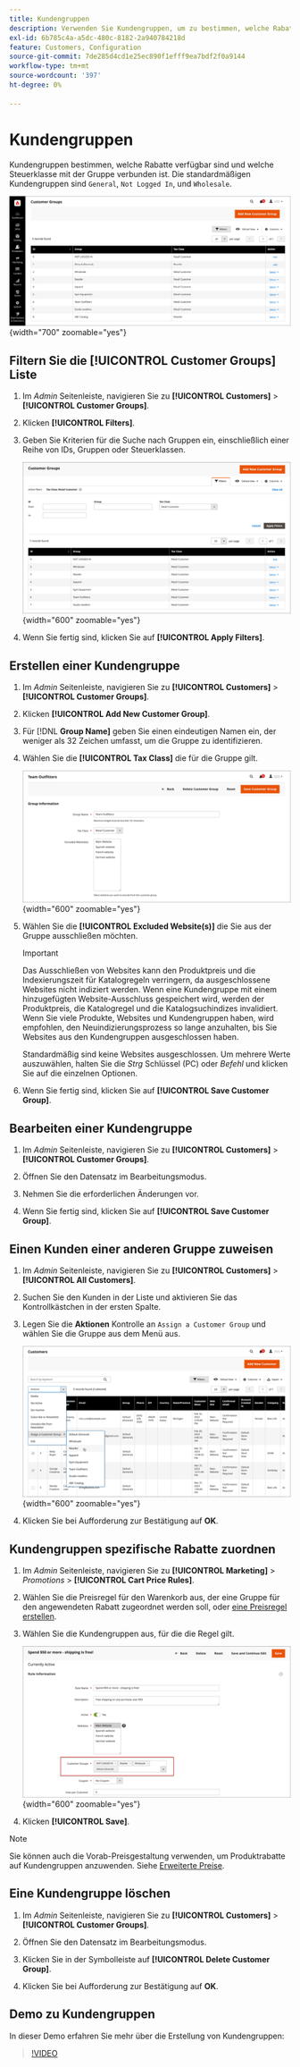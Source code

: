 ```yaml
---
title: Kundengruppen
description: Verwenden Sie Kundengruppen, um zu bestimmen, welche Rabatte für Kunden verfügbar sind, die einer Gruppe zugewiesen sind, und die mit der Gruppe verbundene Steuerklasse.
exl-id: 6b785c4a-a5dc-480c-8182-2a940784218d
feature: Customers, Configuration
source-git-commit: 7de285d4cd1e25ec890f1efff9ea7bdf2f0a9144
workflow-type: tm+mt
source-wordcount: '397'
ht-degree: 0%

---
```


# Kundengruppen

Kundengruppen bestimmen, welche Rabatte verfügbar sind und welche Steuerklasse mit der Gruppe verbunden ist. Die standardmäßigen Kundengruppen sind `General`, `Not Logged In`, und `Wholesale`.

![Kundengruppen](assets/customer-groups.png){width="700" zoomable="yes"}

## Filtern Sie die [!UICONTROL Customer Groups] Liste

1. Im _Admin_ Seitenleiste, navigieren Sie zu **[!UICONTROL Customers]** > **[!UICONTROL Customer Groups]**.

1. Klicken **[!UICONTROL Filters]**.

1. Geben Sie Kriterien für die Suche nach Gruppen ein, einschließlich einer Reihe von IDs, Gruppen oder Steuerklassen.

   ![Filteroptionen](assets/groups-filters.png){width="600" zoomable="yes"}

1. Wenn Sie fertig sind, klicken Sie auf **[!UICONTROL Apply Filters]**.

## Erstellen einer Kundengruppe

1. Im _Admin_ Seitenleiste, navigieren Sie zu **[!UICONTROL Customers]** > **[!UICONTROL Customer Groups]**.

1. Klicken **[!UICONTROL Add New Customer Group]**.

1. Für [!DNL **Group Name]** geben Sie einen eindeutigen Namen ein, der weniger als 32 Zeichen umfasst, um die Gruppe zu identifizieren.

1. Wählen Sie die **[!UICONTROL Tax Class]** die für die Gruppe gilt.

   ![Gruppeninformationen](assets/group-information.png){width="600" zoomable="yes"}

1. Wählen Sie die **[!UICONTROL Excluded Website(s)]** die Sie aus der Gruppe ausschließen möchten.

   >[!IMPORTANT]
   >
   >Das Ausschließen von Websites kann den Produktpreis und die Indexierungszeit für Katalogregeln verringern, da ausgeschlossene Websites nicht indiziert werden. Wenn eine Kundengruppe mit einem hinzugefügten Website-Ausschluss gespeichert wird, werden der Produktpreis, die Katalogregel und die Katalogsuchindizes invalidiert. Wenn Sie viele Produkte, Websites und Kundengruppen haben, wird empfohlen, den Neuindizierungsprozess so lange anzuhalten, bis Sie Websites aus den Kundengruppen ausgeschlossen haben.

   Standardmäßig sind keine Websites ausgeschlossen. Um mehrere Werte auszuwählen, halten Sie die _Strg_ Schlüssel (PC) oder _Befehl_ und klicken Sie auf die einzelnen Optionen.

1. Wenn Sie fertig sind, klicken Sie auf **[!UICONTROL Save Customer Group]**.

## Bearbeiten einer Kundengruppe

1. Im _Admin_ Seitenleiste, navigieren Sie zu **[!UICONTROL Customers]** > **[!UICONTROL Customer Groups]**.

1. Öffnen Sie den Datensatz im Bearbeitungsmodus.

1. Nehmen Sie die erforderlichen Änderungen vor.

1. Wenn Sie fertig sind, klicken Sie auf **[!UICONTROL Save Customer Group]**.

## Einen Kunden einer anderen Gruppe zuweisen

1. Im _Admin_ Seitenleiste, navigieren Sie zu **[!UICONTROL Customers]** > **[!UICONTROL All Customers]**.

1. Suchen Sie den Kunden in der Liste und aktivieren Sie das Kontrollkästchen in der ersten Spalte.

1. Legen Sie die **Aktionen** Kontrolle an `Assign a Customer Group` und wählen Sie die Gruppe aus dem Menü aus.

   ![Zuweisen einer Kundengruppe](assets/group-assign.png){width="600" zoomable="yes"}

1. Klicken Sie bei Aufforderung zur Bestätigung auf **OK**.

## Kundengruppen spezifische Rabatte zuordnen

1. Im _Admin_ Seitenleiste, navigieren Sie zu **[!UICONTROL Marketing]** > _Promotions_ > **[!UICONTROL Cart Price Rules]**.

1. Wählen Sie die Preisregel für den Warenkorb aus, der eine Gruppe für den angewendeten Rabatt zugeordnet werden soll, oder [eine Preisregel erstellen](../merchandising-promotions/price-rules-catalog.md).

1. Wählen Sie die Kundengruppen aus, für die die Regel gilt.

   ![Kundengruppe zu bestimmten Rabatten](assets/group-discount.png){width="600" zoomable="yes"}

1. Klicken **[!UICONTROL Save]**.

>[!NOTE]
>
> Sie können auch die Vorab-Preisgestaltung verwenden, um Produktrabatte auf Kundengruppen anzuwenden. Siehe [Erweiterte Preise](../catalog/product-price-group.md).

## Eine Kundengruppe löschen

1. Im _Admin_ Seitenleiste, navigieren Sie zu **[!UICONTROL Customers]** > **[!UICONTROL Customer Groups]**.

1. Öffnen Sie den Datensatz im Bearbeitungsmodus.

1. Klicken Sie in der Symbolleiste auf **[!UICONTROL Delete Customer Group]**.

1. Klicken Sie bei Aufforderung zur Bestätigung auf **OK**.

## Demo zu Kundengruppen

In dieser Demo erfahren Sie mehr über die Erstellung von Kundengruppen:

>[!VIDEO](https://video.tv.adobe.com/v/343660/?quality=12)
